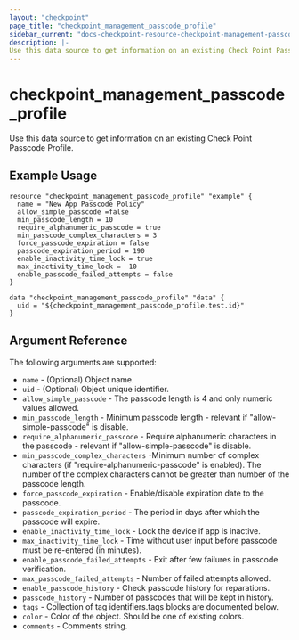 ```yaml
---
layout: "checkpoint"
page_title: "checkpoint_management_passcode_profile"
sidebar_current: "docs-checkpoint-resource-checkpoint-management-passcode-profile"
description: |-
Use this data source to get information on an existing Check Point Passcode Profile.
---
```


# checkpoint_management_passcode_profile

Use this data source to get information on an existing Check Point Passcode Profile.

## Example Usage


```hcl
resource "checkpoint_management_passcode_profile" "example" {
  name = "New App Passcode Policy"
  allow_simple_passcode =false
  min_passcode_length = 10
  require_alphanumeric_passcode = true
  min_passcode_complex_characters = 3
  force_passcode_expiration = false
  passcode_expiration_period = 190
  enable_inactivity_time_lock = true
  max_inactivity_time_lock =  10
  enable_passcode_failed_attempts = false
}

data "checkpoint_management_passcode_profile" "data" {
  uid = "${checkpoint_management_passcode_profile.test.id}"
}
```

## Argument Reference

The following arguments are supported:

* `name` - (Optional) Object name. 
* `uid` - (Optional) Object unique identifier.
* `allow_simple_passcode` - The passcode length is 4 and only numeric values allowed. 
* `min_passcode_length` - Minimum passcode length - relevant if "allow-simple-passcode" is disable. 
* `require_alphanumeric_passcode` - Require alphanumeric characters in the passcode - relevant if "allow-simple-passcode" is disable. 
* `min_passcode_complex_characters` -Minimum number of complex characters (if "require-alphanumeric-passcode" is enabled). The number of the complex characters cannot be greater than number of the passcode length. 
* `force_passcode_expiration` - Enable/disable expiration date to the passcode. 
* `passcode_expiration_period` - The period in days after which the passcode will expire. 
* `enable_inactivity_time_lock` - Lock the device if app is inactive. 
* `max_inactivity_time_lock` - Time without user input before passcode must be re-entered (in minutes). 
* `enable_passcode_failed_attempts` - Exit after few failures in passcode verification. 
* `max_passcode_failed_attempts` - Number of failed attempts allowed. 
* `enable_passcode_history` - Check passcode history for reparations. 
* `passcode_history` -  Number of passcodes that will be kept in history. 
* `tags` - Collection of tag identifiers.tags blocks are documented below.
* `color` - Color of the object. Should be one of existing colors. 
* `comments` - Comments string. 
